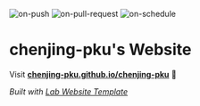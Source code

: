 
  ![on-push](../../actions/workflows/on-push.yaml/badge.svg)
  ![on-pull-request](../../actions/workflows/on-pull-request.yaml/badge.svg)
  ![on-schedule](../../actions/workflows/on-schedule.yaml/badge.svg)

  # chenjing-pku's Website

  Visit **[chenjing-pku.github.io/chenjing-pku](https://chenjing-pku.github.io/)** 🚀

  _Built with [Lab Website Template](https://greene-lab.gitbook.io/lab-website-template-docs)_
 
 
